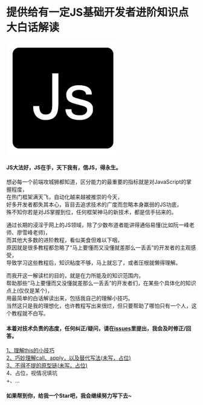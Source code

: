 # 提供给有一定JS基础开发者进阶知识点大白话解读

<img width="300" height="300" src="https://github.com/TerryBeanX2/Dive-Into-JS/raw/master/pics/timg.jpg" />

#### JS大法好，JS在手，天下我有，信JS，得永生。<br/>
想必每一个前端攻城狮都知道，区分能力的最重要的指标就是对JavaScript的掌握程度，<br/>
在热门框架满天飞，自动化越来越被推崇的今天，<br/>
好多开发者都失其本心，盲目去追求技术的广度而忽略本身羸弱的JS功底，<br/>
殊不知你若是对JS掌握到位，任何框架神马的新技术，都是信手拈来的。<br/>

通过长期的浸淫于网上的JS领域，除了少数布道者能讲得通俗易懂(比如阮一峰老师、廖雪峰老师)，<br/>
而其他大多数的进阶教程，看似美食但难以下咽，<br/>
原因就是很多教程都忽略了“马上要懂而又没懂就差那么一丢丢”的开发者的主观感受，<br/>
导致学习这些教程后，知识粘度不够，马上就忘了，或者压根就懒得理解。<br/>

而我开这一解读栏的目的，就是在力所能及的知识范围内，<br/>
帮助那些“马上要懂而又没懂就差那么一丢丢”的开发者们，在某些个具体化的知识点上(仅仅是某个)，<br/>
用最简单的白话解读出来，包括我自己的理解小技巧。<br/>
当然这只是我的理想化，也许教程写出来很烂，但只要帮助了哪怕只有一个人，这个教程就不白写。<br/>

#### 本着对技术负责的态度，任何纠正/疑问，请在[issues](https://github.com/TerryBeanX2/Dive-Into-JS/issues)里提出，我会及时修正/回答。

[1、理解this的小技巧](https://github.com/TerryBeanX2/Dive-Into-JS/tree/master/this)<br/>
[2、巧妙理解call、apply，以及替代写法(未写，占位)](https://github.com/TerryBeanX2/Dive-Into-JS/tree/master/call-apply)<br/>
[3、不得不提的原型链(未写，占位)](https://github.com/TerryBeanX2/Dive-Into-JS/tree/master/proto)<br/>
4、占位，视情况填坑<br/>
+、...<br/>

#### 如果帮到你，给我一个Star吧，我会继续努力写下去~
